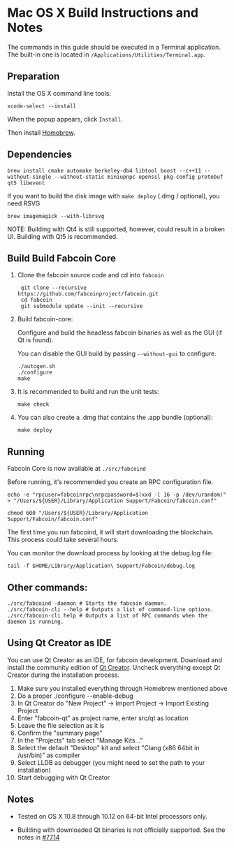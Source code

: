Mac OS X Build Instructions and Notes
====================================
The commands in this guide should be executed in a Terminal application.
The built-in one is located in `/Applications/Utilities/Terminal.app`.

Preparation
-----------
Install the OS X command line tools:

`xcode-select --install`

When the popup appears, click `Install`.

Then install [Homebrew](https://brew.sh).

Dependencies
----------------------

    brew install cmake automake berkeley-db4 libtool boost --c++11 --without-single --without-static miniupnpc openssl pkg-config protobuf qt5 libevent

If you want to build the disk image with `make deploy` (.dmg / optional), you need RSVG

    brew imagemagick --with-librsvg

NOTE: Building with Qt4 is still supported, however, could result in a broken UI. Building with Qt5 is recommended.

Build Build Fabcoin Core
------------------------

1. Clone the fabcoin source code and cd into `fabcoin`

        git clone --recursive https://github.com/fabcoinproject/fabcoin.git
        cd fabcoin
        git submodule update --init --recursive

2.  Build fabcoin-core:

    Configure and build the headless fabcoin binaries as well as the GUI (if Qt is found).

    You can disable the GUI build by passing `--without-gui` to configure.

        ./autogen.sh
        ./configure
        make

3.  It is recommended to build and run the unit tests:

        make check

4.  You can also create a .dmg that contains the .app bundle (optional):

        make deploy

Running
-------

Fabcoin Core is now available at `./src/fabcoind`

Before running, it's recommended you create an RPC configuration file.

    echo -e "rpcuser=fabcoinrpc\nrpcpassword=$(xxd -l 16 -p /dev/urandom)" > "/Users/${USER}/Library/Application Support/Fabcoin/fabcoin.conf"

    chmod 600 "/Users/${USER}/Library/Application Support/Fabcoin/fabcoin.conf"

The first time you run fabcoind, it will start downloading the blockchain. This process could take several hours.

You can monitor the download process by looking at the debug.log file:

    tail -f $HOME/Library/Application\ Support/Fabcoin/debug.log

Other commands:
-------

    ./src/fabcoind -daemon # Starts the fabcoin daemon.
    ./src/fabcoin-cli --help # Outputs a list of command-line options.
    ./src/fabcoin-cli help # Outputs a list of RPC commands when the daemon is running.

Using Qt Creator as IDE
------------------------
You can use Qt Creator as an IDE, for fabcoin development.
Download and install the community edition of [Qt Creator](https://www.qt.io/download/).
Uncheck everything except Qt Creator during the installation process.

1. Make sure you installed everything through Homebrew mentioned above
2. Do a proper ./configure --enable-debug
3. In Qt Creator do "New Project" -> Import Project -> Import Existing Project
4. Enter "fabcoin-qt" as project name, enter src/qt as location
5. Leave the file selection as it is
6. Confirm the "summary page"
7. In the "Projects" tab select "Manage Kits..."
8. Select the default "Desktop" kit and select "Clang (x86 64bit in /usr/bin)" as compiler
9. Select LLDB as debugger (you might need to set the path to your installation)
10. Start debugging with Qt Creator

Notes
-----

* Tested on OS X 10.8 through 10.12 on 64-bit Intel processors only.

* Building with downloaded Qt binaries is not officially supported. See the notes in [#7714](https://github.com/blockchaingate/fabcoin/issues/7714)
